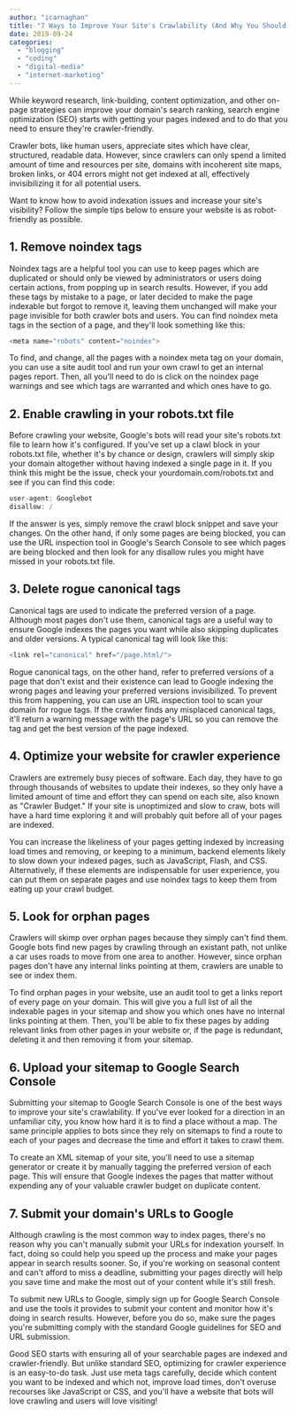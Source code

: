 ```yaml
---
author: "icarnaghan"
title: "7 Ways to Improve Your Site's Crawlability (And Why You Should)"
date: 2019-09-24
categories: 
  - "blogging"
  - "coding"
  - "digital-media"
  - "internet-marketing"
---
```


While keyword research, link\-building, content optimization, and other on-page strategies can improve your domain's search ranking, search engine optimization (SEO) starts with getting your pages indexed and to do that you need to ensure they're crawler\-friendly.

Crawler bots, like human users, appreciate sites which have clear, structured, readable data. However, since crawlers can only spend a limited amount of time and resources per site, domains with incoherent site maps, broken links, or 404 errors might not get indexed at all, effectively invisibilizing it for all potential users.

Want to know how to avoid indexation issues and increase your site's visibility? Follow the simple tips below to ensure your website is as robot-friendly as possible.

## **1\. Remove noindex tags**

Noindex tags are a helpful tool you can use to keep pages which are duplicated or should only be viewed by administrators or users doing certain actions, from popping up in search results. However, if you add these tags by mistake to a page, or later decided to make the page indexable but forgot to remove it, leaving them unchanged will make your page invisible for both crawler bots and users. You can find noindex meta tags in the <head> section of a page, and they'll look something like this:

```javascript
<meta name="robots" content="noindex">
```

To find, and change, all the pages with a noindex meta tag on your domain, you can use a site audit tool and run your own crawl to get an internal pages report. Then, all you'll need to do is click on the noindex page warnings and see which tags are warranted and which ones have to go.

## **2\. Enable crawling in your robots.txt file**

Before crawling your website, Google's bots will read your site's robots.txt file to learn how it's configured. If you've set up a clawl block in your robots.txt file, whether it's by chance or design, crawlers will simply skip your domain altogether without having indexed a single page in it. If you think this might be the issue, check your yourdomain.com/robots.txt and see if you can find this code:

```javascript
user-agent: Googlebot 
disallow: /
```

If the answer is yes, simply remove the crawl block snippet and save your changes. On the other hand, if only some pages are being blocked, you can use the URL inspection tool in Google's Search Console to see which pages are being blocked and then look for any disallow rules you might have missed in your robots.txt file.

## **3\. Delete rogue canonical tags**

Canonical tags are used to indicate the preferred version of a page. Although most pages don't use them, canonical tags are a useful way to ensure Google indexes the pages you want while also skipping duplicates and older versions. A typical canonical tag will look like this:

```javascript
<link rel="canonical" href="/page.html/">
```

Rogue canonical tags, on the other hand, refer to preferred versions of a page that don't exist and their existence can lead to Google indexing the wrong pages and leaving your preferred versions invisibilized. To prevent this from happening, you can use an URL inspection tool to scan your domain for rogue tags. If the crawler finds any misplaced canonical tags, it'll return a warning message with the page's URL so you can remove the tag and get the best version of the page indexed.

## **4\. Optimize your website for crawler experience**

Crawlers are extremely busy pieces of software. Each day, they have to go through thousands of websites to update their indexes, so they only have a limited amount of time and effort they can spend on each site, also known as "Crawler Budget." If your site is unoptimized and slow to craw, bots will have a hard time exploring it and will probably quit before all of your pages are indexed.

You can increase the likeliness of your pages getting indexed by increasing load times and removing, or keeping to a minimum, backend elements likely to slow down your indexed pages, such as JavaScript, Flash, and CSS. Alternatively, if these elements are indispensable for user experience, you can put them on separate pages and use noindex tags to keep them from eating up your crawl budget.

## **5\. Look for orphan pages**

Crawlers will skimp over orphan pages because they simply can't find them. Google bots find new pages by crawling through an existant path, not unlike a car uses roads to move from one area to another. However, since orphan pages don't have any internal links pointing at them, crawlers are unable to see or index them.

To find orphan pages in your website, use an audit tool to get a links report of every page on your domain. This will give you a full list of all the indexable pages in your sitemap and show you which ones have no internal links pointing at them. Then, you'll be able to fix these pages by adding relevant links from other pages in your website or, if the page is redundant, deleting it and then removing it from your sitemap.

## **6\. Upload your sitemap to Google Search Console**

Submitting your sitemap to Google Search Console is one of the best ways to improve your site's crawlability. If you've ever looked for a direction in an unfamiliar city, you know how hard it is to find a place without a map. The same principle applies to bots since they rely on sitemaps to find a route to each of your pages and decrease the time and effort it takes to crawl them.

To create an XML sitemap of your site, you'll need to use a sitemap generator or create it by manually tagging the preferred version of each page. This will ensure that Google indexes the pages that matter without expending any of your valuable crawler budget on duplicate content.

## **7\. Submit your domain's URLs to Google**

Although crawling is the most common way to index pages, there's no reason why you can't manually submit your URLs for indexation yourself. In fact, doing so could help you speed up the process and make your pages appear in search results sooner. So, if you're working on seasonal content and can't afford to miss a deadline, submitting your pages directly will help you save time and make the most out of your content while it's still fresh.

To submit new URLs to Google, simply sign up for Google Search Console and use the tools it provides to submit your content and monitor how it's doing in search results. However, before you do so, make sure the pages you're submitting comply with the standard Google guidelines for SEO and URL submission.

Good SEO starts with ensuring all of your searchable pages are indexed and crawler\-friendly. But unlike standard SEO, optimizing for crawler experience is an easy-to-do task. Just use meta tags carefully, decide which content you want to be indexed and which not, improve load times, don't overuse recourses like JavaScript or CSS, and you'll have a website that bots will love crawling and users will love visiting!
